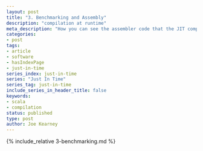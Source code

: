```yaml
---
layout: post
title: "3. Benchmarking and Assembly"
description: "compilation at runtime"
meta_description: "How you can see the assembler code that the JIT compiler generates to be run on the actual CPU, explored by way of some examples of benchmarking."
categories:
- post
tags:
- article
- software
- hasIndexPage
- just-in-time
series_index: just-in-time
series: "Just In Time"
series_tag: just-in-time
include_series_in_header_title: false
keywords:
- scala
- compilation
status: published
type: post
author: Joe Kearney
---
```


{% include_relative 3-benchmarking.md %}
